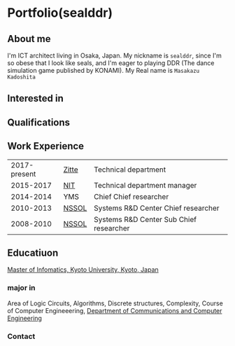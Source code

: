 # Portfolio(sealddr)

## About me
I'm ICT architect living in Osaka, Japan.
My nickname is `sealddr`, since
I'm so obese that I look like seals, and I'm eager to playing DDR (The dance simulation game published by KONAMI).
My Real name is `Masakazu Kadoshita`

## Interested in

## Qualifications

## Work Experience
||||
|:---|:---|:---|
|2017-present|[Zitte](http://www.zitte.co.jp/company.html)|Technical department|
|2015-2017|[NIT](https://www.nit2008.com/)|Technical department manager|
|2014-2014|YMS|Chief Chief researcher|
|2010-2013|[NSSOL](https://www.nssol.nipponsteel.com/en/)|Systems R&D Center Chief researcher|
|2008-2010|[NSSOL](https://www.nssol.nipponsteel.com/en/)|Systems R&D Center Sub Chief researcher|

## Educatiuon
[Master of Infomatics, Kyoto University, Kyoto, Japan](http://www.i.kyoto-u.ac.jp/en/)
### major in
Area of Logic Circuits, Algorithms, Discrete structures, Complexity,
Course of Computer Engineeering,
[Department of Communications and Computer Engineering](http://www.cce.i.kyoto-u.ac.jp/course-e.html)

### Contact
